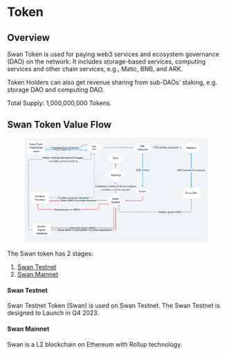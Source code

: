 # Token

## Overview

Swan Token is used for paying web3 services and ecosystem governance (DAO) on the network. It includes storage-based services, computing services and other chain services, e.g., Matic, BNB, and ARK.

Token Holders can also get revenue sharing from sub-DAOs’ staking, e.g. storage DAO and computing DAO.

Total Supply: 1,000,000,000 Tokens.

## Swan Token Value Flow

<figure><img src="../../.gitbook/assets/swanchain.png" alt=""><figcaption></figcaption></figure>

The Swan token has 2 stages:

1. [Swan Testnet](token.md#swan-testnet-token)
2. [Swan Mainnet](token.md#swan-mainet-token)

#### Swan Testnet

Swan Testnet Token (Swan) is used on Swan Testnet. The Swan Testnet is designed to Launch in Q4 2023.

#### Swan Mainnet

Swan is a L2 blockchain on Ethereum with Rollup technology.

